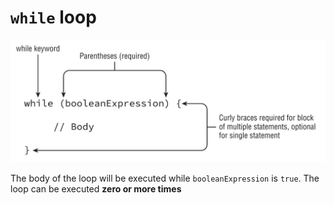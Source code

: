 # `while` loop

![while basic syntax](../assets/while_basic_syntax.png)

The body of the loop will be executed while `booleanExpression` is `true`. The loop can be executed **zero or more times**
